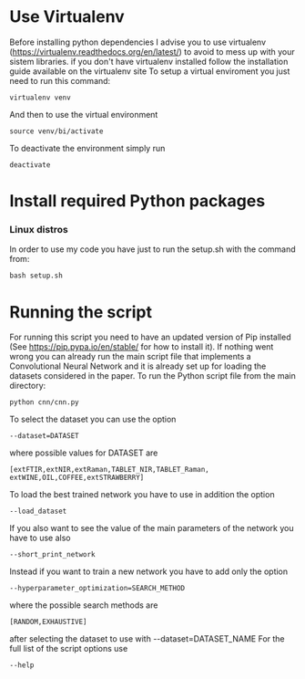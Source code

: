 # Use Virtualenv
Before installing python dependencies I advise you to use virtualenv 
(https://virtualenv.readthedocs.org/en/latest/) to avoid to mess up 
with your sistem libraries.
if you don't have virtualenv installed follow the installation guide
available on the virtualenv site
To setup a virtual enviroment you just need to run this command:

    virtualenv venv

And then to use the virtual environment

    source venv/bi/activate

To deactivate the environment simply run

    deactivate

# Install required Python packages
### Linux distros
In order to use my code you have just to run the setup.sh 
with the command from:
    
    bash setup.sh

# Running the script
For running this script you need to have an updated version of Pip
installed (See https://pip.pypa.io/en/stable/ for how to install it).
If nothing went wrong you can already run the main script file
that implements a Convolutional Neural Network and it is already
set up for loading the datasets considered in the paper.
To run the Python script file from the main directory:

    python cnn/cnn.py
    
To select the dataset you can use the option

    --dataset=DATASET
where possible values for DATASET are

    [extFTIR,extNIR,extRaman,TABLET_NIR,TABLET_Raman,
    extWINE,OIL,COFFEE,extSTRAWBERRY]
              
To load the best trained network you have to use in addition
the option
    
    --load_dataset

If you also want to see the value of the main parameters of the network
you have to use also

    --short_print_network

Instead if you want to train a new network you have to add only the 
option

    --hyperparameter_optimization=SEARCH_METHOD
    
where the possible search methods are

    [RANDOM,EXHAUSTIVE]
    
after selecting the dataset to use with --dataset=DATASET_NAME
For the full list of the script options use

    --help
